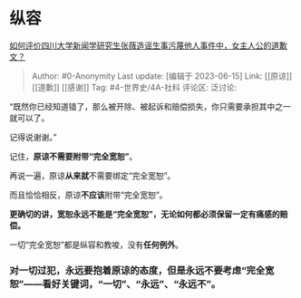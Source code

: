 # 纵容
[如何评价四川大学新闻学研究生张薇造谣生事污蔑他人事件中，女主人公的道歉文？](https://www.zhihu.com/question/606044944/answer/3073767701)

> Author: #0-Anonymity
> Last update: [编辑于 2023-06-15]
> Link: [[原谅]] [[道歉]] [[感谢]]
> Tag: #4-世界史/4A-社科 
> 评论区:
> 泛讨论:

“既然你已经知道错了，那么被开除、被起诉和赔偿损失，你只需要承担其中之一就可以了。

记得说谢谢。”

记住，**原谅不需要附带“完全宽恕”**。

再说一遍，原谅**从来就**不需要绑定“完全宽恕”。

而且恰恰相反，原谅**不应该**附带“完全宽恕”。

**更确切的讲，宽恕永远不能是“完全宽恕”，无论如何都必须保留一定有痛感的赔偿。**

一切“完全宽恕”都是纵容和教唆，没有**任何例外**。

### **对一切过犯，永远要抱着原谅的态度，但是永远不要考虑“完全宽恕”——看好关键词，“一切”、“永远”、“永远不”。** ###